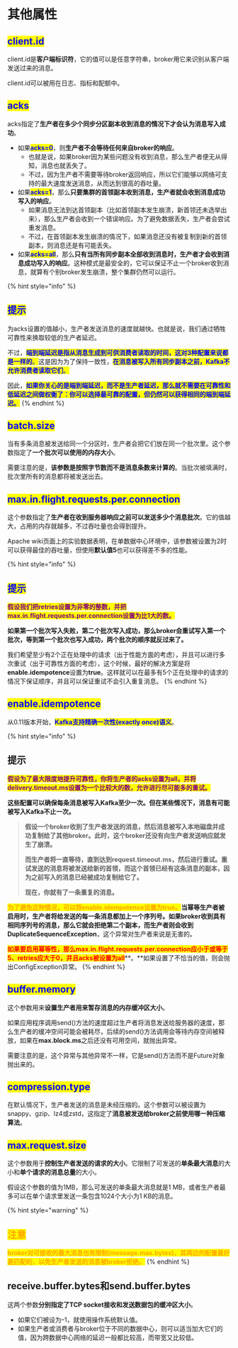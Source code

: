 # 其他属性

## <mark style="color:blue;">**client.id**</mark>

client.id是**客户端标识符**，它的值可以是任意字符串，broker用它来识别从客户端发送过来的消息。

client.id可以被用在日志、指标和配额中。

## <mark style="color:blue;">**acks**</mark>

acks指定了**生产者在多少个同步分区副本收到消息的情况下才会认为消息写入成功**。

* 如果<mark style="color:blue;">**acks=0**</mark>，则**生产者不会等待任何来自broker的响应**。
  * 也就是说，如果broker因为某些问题没有收到消息，那么生产者便无从得知，消息也就丢失了。
  * 不过，因为生产者不需要等待broker返回响应，所以它们能够以网络可支持的最大速度发送消息，从而达到很高的吞吐量。
* 如果<mark style="color:blue;">**acks=1**</mark>，那么**只要集群的首领副本收到消息，生产者就会收到消息成功写入的响应**。
  * 如果消息无法到达首领副本（比如首领副本发生崩溃，新首领还未选举出来），那么生产者会收到一个错误响应。为了避免数据丢失，生产者会尝试重发消息。
  * 不过，在首领副本发生崩溃的情况下，如果消息还没有被复制到新的首领副本，则消息还是有可能丢失。
* 如果<mark style="color:blue;">**acks=all**</mark>，那么**只有当所有同步副本全部收到消息时，生产者才会收到消息成功写入的响应**。这种模式是最安全的，它可以保证不止一个broker收到消息，就算有个别broker发生崩溃，整个集群仍然可以运行。

{% hint style="info" %}
## <mark style="color:blue;">提示</mark>

为acks设置的值越小，生产者发送消息的速度就越快。也就是说，我们通过牺牲可靠性来换取较低的生产者延迟。

不过，<mark style="color:blue;">**端到端延迟是指从消息生成到可供消费者读取的时间，这对3种配置来说都是一样的**</mark><mark style="color:blue;">。</mark>这是因为为了保持一致性，<mark style="color:blue;">**在消息被写入所有同步副本之前，Kafka不允许消费者读取它们**</mark><mark style="color:blue;">。</mark>

因此，<mark style="color:blue;">**如果你关心的是端到端延迟，而不是生产者延迟，那么就不需要在可靠性和低延迟之间做权衡了：你可以选择最可靠的配置，但仍然可以获得相同的端到端延迟。**</mark>
{% endhint %}

## <mark style="color:blue;">**batch.size**</mark>

当有多条消息被发送给同一个分区时，生产者会把它们放在同一个批次里。这个参数指定了**一个批次可以使用的内存大小**。

需要注意的是，**该参数是按照字节数而不是消息条数来计算的**。当批次被填满时，批次里所有的消息都将被发送出去。

## <mark style="color:blue;">**max.in.flight.requests.per.connection**</mark>

这个参数指定了**生产者在收到服务器响应之前可以发送多少个消息批次**。它的值越大，占用的内存就越多，不过吞吐量也会得到提升。

Apache wiki页面上的实验数据表明，在单数据中心环境中，该参数被设置为2时可以获得最佳的吞吐量，但使用**默认值5**也可以获得差不多的性能。

{% hint style="info" %}
## <mark style="color:blue;">提示</mark>

<mark style="color:purple;">**假设我们把retries设置为非零的整数，并把max.in.flight.requests.per.connection设置为比1大的数。**</mark>

**如果第一个批次写入失败，第二个批次写入成功，那么broker会重试写入第一个批次，等到第一个批次也写入成功，两个批次的顺序就反过来了。**

我们希望至少有2个正在处理中的请求（出于性能方面的考虑），并且可以进行多次重试（出于可靠性方面的考虑），这个时候，最好的解决方案是将**enable.idempotence**设置为**true**。这样就可以在最多有5个正在处理中的请求的情况下保证顺序，并且可以保证重试不会引入重复消息。
{% endhint %}

## <mark style="color:blue;">**enable.idempotence**</mark>

从0.11版本开始，<mark style="color:blue;">**Kafka支持精确一次性(exactly once)语义**</mark>。

{% hint style="info" %}
## 提示

<mark style="color:purple;">**假设为了最大限度地提升可靠性，你将生产者的acks设置为all，并将delivery.timeout.ms设置为一个比较大的数，允许进行尽可能多的重试。**</mark>

**这些配置可以确保每条消息被写入Kafka至少一次。但在某些情况下，消息有可能被写入Kafka不止一次。**

> **假设一个broker收到了生产者发送的消息，然后消息被写入本地磁盘并成功复制给了其他broker。此时，这个broker还没有向生产者发送响应就发生了崩溃。**
>
> **而生产者将一直等待，直到达到request.timeout.ms，然后进行重试。重试发送的消息将被发送给新的首领，而这个首领已经有这条消息的副本，因为之前写入的消息已经被成功复制给它了。**
>
> **现在，你就有了一条重复的消息。**

<mark style="color:orange;">**为了避免这种情况，可以将enable.idempotence设置为true。**</mark>**当幂等生产者被启用时，生产者将给发送的每一条消息都加上一个序列号。如果broker收到具有相同序列号的消息，那么它就会拒绝第二个副本，而生产者则会收到DuplicateSequenceException**，这个异常对生产者来说是无害的。

<mark style="color:red;">**如果要启用幂等性，那么max.in.flight.requests.per.connection应小于或等于5、retries应大于0，并且acks被设置为all**</mark>**。**如果设置了不恰当的值，则会抛出ConfigException异常。
{% endhint %}

## <mark style="color:blue;">**buffer.memory**</mark>

这个参数用来**设置生产者用来暂存消息的内存缓冲区大小**。

如果应用程序调用send()方法的速度超过生产者将消息发送给服务器的速度，那么生产者的缓冲空间可能会被耗尽，后续的send()方法调用会等待内存空间被释放，如果在**max.block.ms**之后还没有可用空间，就抛出异常。

需要注意的是，这个异常与其他异常不一样，它是send()方法而不是Future对象抛出来的。

## <mark style="color:blue;">**compression.type**</mark>

在默认情况下，生产者发送的消息是未经压缩的。这个参数可以被设置为snappy、gzip、lz4或zstd，这指定了**消息被发送给broker之前使用哪一种压缩算法**。

## <mark style="color:blue;">**max.request.size**</mark>

这个参数用于**控制生产者发送的请求的大小**。它限制了可发送的**单条最大消息**的大小和**单个请求的消息总量**的大小。

假设这个参数的值为1MB，那么可发送的单条最大消息就是1 MB，或者生产者最多可以在单个请求里发送一条包含1024个大小为1 KB的消息。

{% hint style="warning" %}
## <mark style="color:orange;">注意</mark>

<mark style="color:orange;">**broker对可接收的最大消息也有限制(message.max.bytes)，其两边的配置最好是匹配的，以免生产者发送的消息被broker拒绝。**</mark>
{% endhint %}

## **receive.buffer.bytes和send.buffer.bytes**

这两个参数**分别指定了TCP socket接收和发送数据包的缓冲区大小**。

* 如果它们被设为–1，就使用操作系统默认值。
* 如果生产者或消费者与broker位于不同的数据中心，则可以适当加大它们的值，因为跨数据中心网络的延迟一般都比较高，而带宽又比较低。
